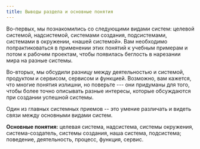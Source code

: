 ```yaml
---
title: Выводы раздела и основные понятия
---
```


Во-первых, мы познакомились со следующими видами систем: целевой
системой, надсистемой, системами создания, подсистемами, системами в
окружении, «нашей системой». Вам необходимо попрактиковаться в
применении этих понятий к учебным примерам и потом к рабочим проектам,
чтобы появилась беглость в нарезании мира на разные системы.

Во-вторых, мы обсудили разницу между деятельностью и системой, продуктом
и сервисом, сервисом и функцией. Возможно, вам кажется, что многие
понятия излишни, но поверьте --- они придуманы для того, чтобы более
точно описывать разные интересы, которые обсуждаются при создании
успешной системы.

Один из главных системных приемов -- это умение различать и видеть связи
между основными видами систем.

**Основные понятия:** целевая система, надсистема, системы окружения,
система-создатель, системы создания, наша система, подсистема;
поведение, деятельность, процесс, функция, сервис.
